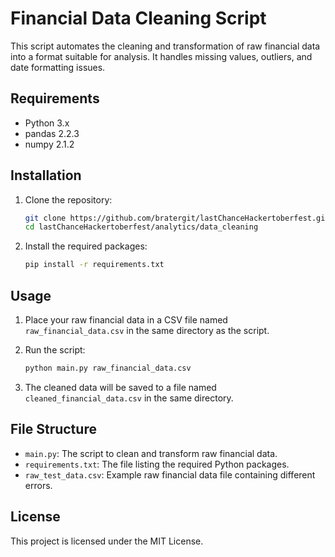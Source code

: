 # Financial Data Cleaning Script

This script automates the cleaning and transformation of raw financial data into a format suitable for analysis. It handles missing values, outliers, and date formatting issues.

## Requirements

- Python 3.x
- pandas 2.2.3
- numpy 2.1.2

## Installation

1. Clone the repository:
    ```sh
    git clone https://github.com/bratergit/lastChanceHackertoberfest.git
    cd lastChanceHackertoberfest/analytics/data_cleaning
    ```

2. Install the required packages:
    ```sh
    pip install -r requirements.txt
    ```

## Usage

1. Place your raw financial data in a CSV file named `raw_financial_data.csv` in the same directory as the script.

2. Run the script:
    ```sh
    python main.py raw_financial_data.csv
    ```

3. The cleaned data will be saved to a file named `cleaned_financial_data.csv` in the same directory.

## File Structure

- `main.py`: The script to clean and transform raw financial data.
- `requirements.txt`: The file listing the required Python packages.
- `raw_test_data.csv`: Example raw financial data file containing different errors.

## License

This project is licensed under the MIT License.